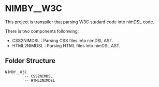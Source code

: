 # NIMBY__W3C

This project is transpiler that parsing W3C stadard code into nimDSL code.

There is two components follonwing:

* CSS2NIMDSL : Parsing CSS files into nimDSL AST.
* HTML2NIMDSL : Parsing HTML files into nimDSL AST.

## Folder Structure

```
NIMBY__W3C
        `-- CSS2NIMDSL  
        `-- HTML2NIMDSL
```